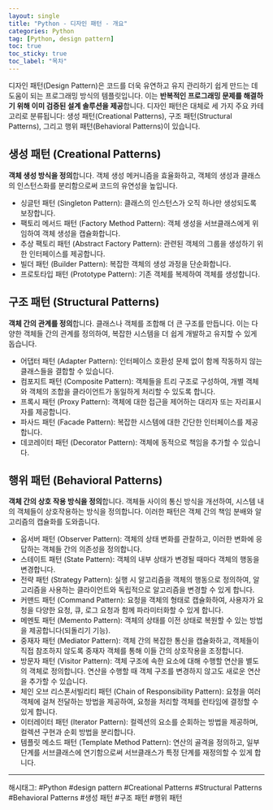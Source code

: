 ```yaml
---
layout: single
title: "Python - 디자인 패턴 - 개요"
categories: Python
tag: [Python, design pattern]
toc: true
toc_sticky: true
toc_label: "목차"
---
```


디자인 패턴(Design Pattern)은 코드를 더욱 유연하고 유지 관리하기 쉽게 만드는 데 도움이 되는 프로그래밍 방식의 템플릿입니다. 이는 **반복적인 프로그래밍 문제를 해결하기 위해 이미 검증된 설계 솔루션을 제공**합니다. 디자인 패턴은 대체로 세 가지 주요 카테고리로 분류됩니다: 생성 패턴(Creational Patterns), 구조 패턴(Structural Patterns), 그리고 행위 패턴(Behavioral Patterns)이 있습니다.

## 생성 패턴 (Creational Patterns)

**객체 생성 방식을 정의**합니다. 객체 생성 메커니즘을 효율화하고, 객체의 생성과 클래스의 인스턴스화를 분리함으로써 코드의 유연성을 높입니다.

- 싱글턴 패턴 (Singleton Pattern): 클래스의 인스턴스가 오직 하나만 생성되도록 보장합니다.
- 팩토리 메서드 패턴 (Factory Method Pattern): 객체 생성을 서브클래스에게 위임하여 객체 생성을 캡슐화합니다.
- 추상 팩토리 패턴 (Abstract Factory Pattern): 관련된 객체의 그룹을 생성하기 위한 인터페이스를 제공합니다.
- 빌더 패턴 (Builder Pattern): 복잡한 객체의 생성 과정을 단순화합니다.
- 프로토타입 패턴 (Prototype Pattern): 기존 객체를 복제하여 객체를 생성합니다.

## 구조 패턴 (Structural Patterns)

**객체 간의 관계를 정의**합니다. 클래스나 객체를 조합해 더 큰 구조를 만듭니다. 이는 다양한 객체들 간의 관계를 정의하여, 복잡한 시스템을 더 쉽게 개발하고 유지할 수 있게 돕습니다.

- 어댑터 패턴 (Adapter Pattern): 인터페이스 호환성 문제 없이 함께 작동하지 않는 클래스들을 결합할 수 있습니다.
- 컴포지트 패턴 (Composite Pattern): 객체들을 트리 구조로 구성하여, 개별 객체와 객체의 조합을 클라이언트가 동일하게 처리할 수 있도록 합니다.
- 프록시 패턴 (Proxy Pattern): 객체에 대한 접근을 제어하는 대리자 또는 자리표시자를 제공합니다.
- 파사드 패턴 (Facade Pattern): 복잡한 시스템에 대한 간단한 인터페이스를 제공합니다.
- 데코레이터 패턴 (Decorator Pattern): 객체에 동적으로 책임을 추가할 수 있습니다.

## 행위 패턴 (Behavioral Patterns)

**객체 간의 상호 작용 방식을 정의**합니다. 객체들 사이의 통신 방식을 개선하여, 시스템 내의 객체들이 상호작용하는 방식을 정의합니다. 이러한 패턴은 객체 간의 책임 분배와 알고리즘의 캡슐화를 도와줍니다.

- 옵서버 패턴 (Observer Pattern): 객체의 상태 변화를 관찰하고, 이러한 변화에 응답하는 객체들 간의 의존성을 정의합니다.
- 스테이트 패턴 (State Pattern): 객체의 내부 상태가 변경될 때마다 객체의 행동을 변경합니다.
- 전략 패턴 (Strategy Pattern): 실행 시 알고리즘을 객체의 행동으로 정의하여, 알고리즘을 사용하는 클라이언트와 독립적으로 알고리즘을 변경할 수 있게 합니다.
- 커맨드 패턴 (Command Pattern): 요청을 객체의 형태로 캡슐화하여, 사용자가 요청을 다양한 요청, 큐, 로그 요청과 함께 파라미터화할 수 있게 합니다.
- 메멘토 패턴 (Memento Pattern): 객체의 상태를 이전 상태로 복원할 수 있는 방법을 제공합니다(되돌리기 기능).
- 중재자 패턴 (Mediator Pattern): 객체 간의 복잡한 통신을 캡슐화하고, 객체들이 직접 참조하지 않도록 중재자 객체를 통해 이들 간의 상호작용을 조정합니다.
- 방문자 패턴 (Visitor Pattern): 객체 구조에 속한 요소에 대해 수행할 연산을 별도의 객체로 정의합니다. 연산을 수행할 때 객체 구조를 변경하지 않고도 새로운 연산을 추가할 수 있습니다.
- 체인 오브 리스폰서빌리티 패턴 (Chain of Responsibility Pattern): 요청을 여러 객체에 걸쳐 전달하는 방법을 제공하여, 요청을 처리할 객체를 런타임에 결정할 수 있게 합니다.
- 이터레이터 패턴 (Iterator Pattern): 컬렉션의 요소를 순회하는 방법을 제공하며, 컬렉션 구현과 순회 방법을 분리합니다.
- 템플릿 메소드 패턴 (Template Method Pattern): 연산의 골격을 정의하고, 일부 단계를 서브클래스에 연기함으로써 서브클래스가 특정 단계를 재정의할 수 있게 합니다.

---

해시태그: #Python #design pattern #Creational Patterns #Structural Patterns #Behavioral Patterns #생성 패턴 #구조 패턴 #행위 패턴
